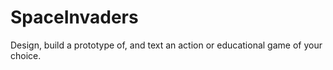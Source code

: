# SpaceInvaders

Design, build a prototype of, and text an action or educational game of your choice.

